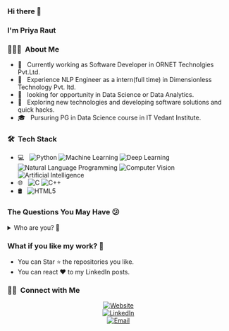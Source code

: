 ### Hi there 👋 
### I'm Priya Raut

<h3> 👨🏻‍💻 &nbsp;About Me </h3>

- 💼 &nbsp; Currently working as Software Developer in ORNET Technolgies Pvt.Ltd.
- 💼 &nbsp; Experience NLP Engineer as a intern(full time) in Dimensionless Technology Pvt. ltd. 
- 💼 &nbsp; looking for opportunity in Data Science or Data Analytics.
- 🤔 &nbsp; Exploring new technologies and developing software solutions and quick hacks.
- 🎓 &nbsp; Pursuring PG in Data Science course in IT Vedant Institute.

<h3> 🛠 &nbsp;Tech Stack</h3>

- 💻 &nbsp;
  ![Python](https://img.shields.io/badge/Python-Python%20Language-blue)
  ![Machine Learning](https://img.shields.io/badge/ML-Machine%20Learning-blue)
  ![Deep Learning](https://img.shields.io/badge/NN-Deep%20Learning-blue)
  ![Natural Language Programming](https://img.shields.io/badge/NLP-Natural%20Language%20Programming-blue)
  ![Computer Vision](https://img.shields.io/badge/CV-Computer%20Vision-blue)
  ![Artificial Intelligence](https://img.shields.io/badge/AI-Artificial%20Intelligence-blue)
- 🌐 &nbsp;
  ![C](https://img.shields.io/badge/C-C%20Language-blue)
  ![C++](https://img.shields.io/badge/-C++-333333?style=flat&logo=C%2B%2B&logoColor=00599C)
- 🛢 &nbsp;
  ![HTML5](https://img.shields.io/badge/-HTML5-333333?style=flat&logo=HTML5)
 
  
  
<h3>The Questions You May Have 😕</h3>
<details>
  <summary>Who are you? 👨</summary>
  <pre>
  A passionate individual who always thrive to work on end to end products which develop sustainable and scalable social and
  technical systems to create impact.<br>
  My name describes my qualities,
  P: Passionate
  R: Responsible
  I: Intelligent
  Y: Youthful
  A: Active Learner
  </pre>
  </details>
  


<h3>What if you like my work? 🤩</h3>
<ul>
  <li>You can Star ⭐ the repositories you like.</li>
  <li>You can react ❤️ to my LinkedIn posts.</li>

</ul>

<h3> 🤝🏻 &nbsp;Connect with Me </h3>

<p align="center">
<a href="https://priyaraut77492.wixsite.com/website"><img alt="Website" src="https://img.shields.io/badge/Website-https://priyaraut77492.wixsite.com-blue%3Fstyle%3Dflat--square%26logo%3Dgoogle--chrome"></a><br/>
<a href="https://www.linkedin.com/in/priya2216"><img alt="LinkedIn" src="https://img.shields.io/badge/LinkedIn-Priya%20Raut-blue%3Fstyle%3Dflat--square%26logo%3Dlinkedin"></a> <br/>
<a href="mailto:priyaraut77492@gmail.com"><img alt="Email" src="https://img.shields.io/badge/EMail-priyaraut77492%40gmail.com-blue%3Fstyle%3Dflat--square%26logo%3Dgmail"></a>
</p>


















<!--
**Priya2216/Priya2216** is a ✨ _special_ ✨ repository because its `README.md` (this file) appears on your GitHub profile.

Here are some ideas to get you started:

- 🔭 I’m currently working on ...
- 🌱 I’m currently learning ...
- 👯 I’m looking to collaborate on ...
- 🤔 I’m looking for help with ...
- 💬 Ask me about ...
- 📫 How to reach me: ...
- 😄 Pronouns: ...
- ⚡ Fun fact: ...
-->
